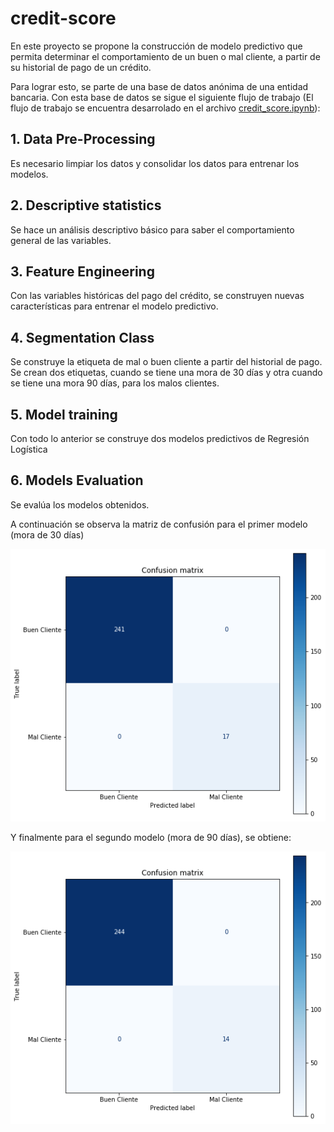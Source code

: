 # credit-score
En este proyecto se propone la construcción de modelo predictivo que permita determinar el comportamiento de un buen o mal cliente, a partir de su historial de pago de un crédito.

Para lograr esto, se parte de una base de datos anónima de una entidad bancaria. Con esta base de datos se sigue el siguiente flujo de trabajo (El flujo de trabajo se encuentra desarrolado en el archivo [credit_score.ipynb](credit_score.ipynb)): 

## 1. Data Pre-Processing

Es necesario limpiar los datos y consolidar los datos para entrenar los modelos.

## 2. Descriptive statistics

Se hace un análisis descriptivo básico para saber el comportamiento general de las variables.

## 3. Feature Engineering

Con las variables históricas del pago del crédito, se construyen nuevas características para entrenar el modelo predictivo.

## 4. Segmentation Class

Se construye la etiqueta de mal o buen cliente a partir del historial de pago. Se crean dos etiquetas, cuando se tiene una mora de 30 días y otra cuando se tiene una mora 90 días, para los malos clientes. 

## 5. Model training

Con todo lo anterior se construye dos modelos predictivos de Regresión Logística

## 6. Models Evaluation

Se evalúa los modelos obtenidos.

A continuación se observa la matriz de confusión para el primer modelo (mora de 30 días)

![Model 1](./results/Model_1.png)

Y finalmente para el segundo modelo (mora de 90 días), se obtiene: 

![Model 2](./results/Model_2.png)
